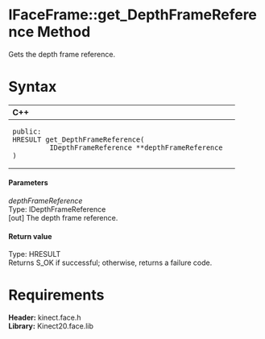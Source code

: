 IFaceFrame::get\_DepthFrameReference Method  
===========================================  

Gets the depth frame reference. <span id="syntaxSection"></span>

Syntax  
======  

<table>
<colgroup>
<col width="100%" />
</colgroup>
<thead>
<tr class="header">
<th align="left">C++</th>
</tr>
</thead>
<tbody>
<tr class="odd">
<td align="left"><pre><code>public:  
HRESULT get_DepthFrameReference(  
         IDepthFrameReference **depthFrameReference  
)</code></pre></td>
</tr>
</tbody>
</table>

<span id="ID4EG"></span>
#### Parameters  

*depthFrameReference*    
Type: IDepthFrameReference  
[out] The depth frame reference.  

<span id="ID4EP"></span>
#### Return value  

Type: HRESULT  
Returns S\_OK if successful; otherwise, returns a failure code.  

<span id="requirements"></span>

Requirements  
============  

**Header:** kinect.face.h  
**Library:** Kinect20.face.lib  



<!--Please do not edit the data in the comment block below.-->
<!--
TOCTitle : get_DepthFrameReference Method
RLTitle : IFaceFrame::get_DepthFrameReference Method
KeywordK : get_DepthFrameReference method
KeywordK : IFaceFrame::get_DepthFrameReference method
KeywordF : IFaceFrame::get_DepthFrameReference
KeywordF : get_DepthFrameReference
KeywordF : Microsoft.Kinect.face.IFaceFrame.get_DepthFrameReference(IDepthFrameReference@)
KeywordA : M:Microsoft.Kinect.face.IFaceFrame.get_DepthFrameReference(IDepthFrameReference@)
AssetID : M:Microsoft.Kinect.face.IFaceFrame.get_DepthFrameReference(IDepthFrameReference@)
Locale : en-us
CommunityContent : 1
APIType : Managed
APILocation : 
APIName : Microsoft.Kinect.face.IFaceFrame::get_DepthFrameReference
TargetOS : Windows
TopicType : kbSyntax
DevLang : C++
DocSet : K4Wv2
ProjType : K4Wv2Proj
Technology : Kinect for Windows
Product : Kinect for Windows SDK v2
productversion : 20
-->
